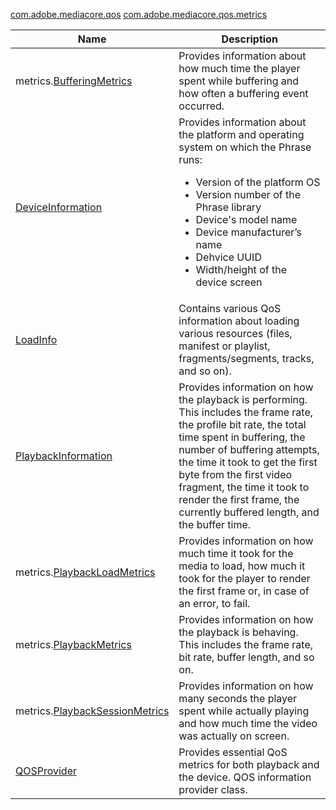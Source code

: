 ---
---

[com.adobe.mediacore.qos](http://help.adobe.com/en_US/primetime/api/psdk/javadoc_1.4/com/adobe/mediacore/qos/package-summary.html)
[com.adobe.mediacore.qos.metrics](http://help.adobe.com/en_US/primetime/api/psdk/javadoc_1.4/com/adobe/mediacore/qos/metrics/package-summary.html)
<table frame="all" colsep="1" rowsep="1" id="table_2893EFF9755149159A4F94E781C76B6E"> 
 <tgroup cols="2" colsep="1" rowsep="1" class="FormatA"> 
  <colspec colnum="1" colname="1" colwidth="24*" /> 
  <colspec colnum="2" colname="2" colwidth="76*" /> 
  <thead> 
   <tr rowsep="1"> 
    <th colname="1" class="entry">Name </th> 
    <th colname="2" class="entry">Description </th> 
   </tr> 
  </thead> 
  <tbody> 
   <tr rowsep="1"> 
    <td colname="1"><span class="codeph">metrics.<a href="http://help.adobe.com/en_US/primetime/api/psdk/javadoc_1.4/com/adobe/mediacore/qos/metrics/BufferingMetrics.html" format="html" scope="external">BufferingMetrics</a></span></td> 
    <td colname="2">Provides information about how much time the player spent while buffering and how often a buffering event occurred. </td> 
   </tr> 
   <tr rowsep="1"> 
    <td colname="1"><span class="codeph"><a href="http://help.adobe.com/en_US/primetime/api/psdk/javadoc_1.4/com/adobe/mediacore/qos/DeviceInformation.html" format="html" scope="external">DeviceInformation</a> </span></td> 
    <td colname="2">Provides information about the platform and operating system on which the 
     <ph conkeyref="phrases/primetime-sdk-name">
      Phrase
     </ph> runs: 
     <ul id="ul_0DE69F3B38E84964AB98DCCD11E5E123"> 
      <li id="li_19B2D1889FCA4B0F8FCB0EE8F87353B2">Version of the platform OS </li> 
      <li id="li_CA35F4A48FD34555AC7D7832D5997AD4">Version number of the 
       <ph conkeyref="phrases/primetime-sdk-name">
        Phrase
       </ph> library </li> 
      <li id="li_30D38320C2A3440E92C0A477FFFBF9A0">Device's model name </li> 
      <li id="li_2D15164B987E405685B96A900EBF041D">Device manufacturer’s name </li> 
      <li id="li_B78485CB9580444DB9694404706BA191">Dehvice UUID </li> 
      <li id="li_841EA77499B44F0692192F9DE1A798E4">Width/height of the device screen </li> 
     </ul> </td> 
   </tr> 
   <tr rowsep="1"> 
    <td colname="1"><span class="codeph"><a href="http://help.adobe.com/en_US/primetime/api/psdk/javadoc_1.4/com/adobe/mediacore/qos/LoadInfo.html" format="html" scope="external">LoadInfo</a></span> </td> 
    <td colname="2"> Contains various QoS information about loading various resources (files, manifest or playlist, fragments/segments, tracks, and so on). </td> 
   </tr> 
   <tr rowsep="1"> 
    <td colname="1"><span class="codeph"><a href="http://help.adobe.com/en_US/primetime/api/psdk/javadoc_1.4/com/adobe/mediacore/qos/PlaybackInformation.html" format="html" scope="external">PlaybackInformation</a></span> </td> 
    <td colname="2">Provides information on how the playback is performing. This includes the frame rate, the profile bit rate, the total time spent in buffering, the number of buffering attempts, the time it took to get the first byte from the first video fragment, the time it took to render the first frame, the currently buffered length, and the buffer time. </td> 
   </tr> 
   <tr rowsep="1"> 
    <td colname="1"><span class="codeph">metrics.<a href="http://help.adobe.com/en_US/primetime/api/psdk/javadoc_1.4/com/adobe/mediacore/qos/metrics/PlaybackLoadMetrics.html" format="html" scope="external">PlaybackLoadMetrics</a></span> </td> 
    <td colname="2">Provides information on how much time it took for the media to load, how much it took for the player to render the first frame or, in case of an error, to fail. </td> 
   </tr> 
   <tr rowsep="1"> 
    <td colname="1"><span class="codeph">metrics.<a href="http://help.adobe.com/en_US/primetime/api/psdk/javadoc_1.4/com/adobe/mediacore/qos/metrics/PlaybackLoadMetrics.html" format="html" scope="external">PlaybackMetrics</a> </span></td> 
    <td colname="2">Provides information on how the playback is behaving. This includes the frame rate, bit rate, buffer length, and so on. </td> 
   </tr> 
   <tr rowsep="1"> 
    <td colname="1"><span class="codeph">metrics.<a href="http://help.adobe.com/en_US/primetime/api/psdk/javadoc_1.4/com/adobe/mediacore/qos/metrics/PlaybackSessionMetrics.html" format="html" scope="external">PlaybackSessionMetrics</a></span> </td> 
    <td colname="2">Provides information on how many seconds the player spent while actually playing and how much time the video was actually on screen. </td> 
   </tr> 
   <tr rowsep="1"> 
    <td colname="1"><span class="codeph"><a href="http://help.adobe.com/en_US/primetime/api/psdk/javadoc_1.4/com/adobe/mediacore/qos/QOSProvider.html" format="html" scope="external">QOSProvider</a></span></td> 
    <td colname="2">
     <ph>
      Provides essential QoS metrics for both playback and the device.
     </ph>
     <ph>
      QOS information provider class.
     </ph> </td> 
   </tr> 
  </tbody> 
 </tgroup> 
</table>

